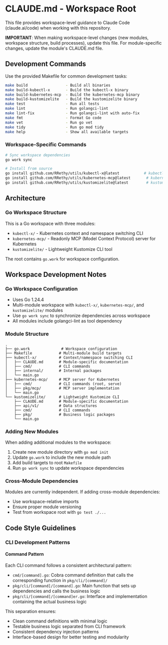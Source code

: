 # CLAUDE.md - Workspace Root

This file provides workspace-level guidance to Claude Code (claude.ai/code) when working with this repository.

**IMPORTANT**: When making workspace-level changes (new modules, workspace structure, build processes), update this file. For module-specific changes, update the module's CLAUDE.md file.

## Development Commands

Use the provided Makefile for common development tasks:
```bash
make build                 - Build all binaries
make build-kubectl-x       - Build the kubectl-x binary
make build-kubernetes-mcp  - Build the kubernetes-mcp binary
make build-kustomizelite   - Build the kustomizelite binary
make test                  - Run all tests
make lint                  - Run golangci-lint
make lint-fix              - Run golangci-lint with auto-fix
make fmt                   - Format Go code
make vet                   - Run go vet
make tidy                  - Run go mod tidy
make help                  - Show all available targets
```

### Workspace-Specific Commands
```bash
# Sync workspace dependencies
go work sync

# Install from source
go install github.com/RRethy/utils/kubectl-x@latest           # kubectl-x CLI
go install github.com/RRethy/utils/kubernetes-mcp@latest       # kubernetes-mcp CLI
go install github.com/RRethy/utils/kustomizelite@latest        # kustomizelite CLI
```

## Architecture

### Go Workspace Structure
This is a Go workspace with three modules:
- `kubectl-x/` - Kubernetes context and namespace switching CLI
- `kubernetes-mcp/` - Readonly MCP (Model Context Protocol) server for Kubernetes
- `kustomizelite/` - Lightweight Kustomize CLI tool

The root contains `go.work` for workspace configuration.

## Workspace Development Notes

### Go Workspace Configuration
- Uses Go 1.24.4
- Multi-module workspace with `kubectl-x/`, `kubernetes-mcp/`, and `kustomizelite/` modules
- Use `go work sync` to synchronize dependencies across workspace
- All modules include golangci-lint as tool dependency

### Module Structure
```
.
├── go.work              # Workspace configuration
├── Makefile            # Multi-module build targets
├── kubectl-x/          # Context/namespace switching CLI
│   ├── CLAUDE.md       # Module-specific documentation
│   ├── cmd/            # CLI commands
│   ├── internal/       # Internal packages
│   └── main.go
├── kubernetes-mcp/     # MCP server for Kubernetes
│   ├── cmd/            # CLI commands (root, serve)
│   ├── pkg/mcp/        # MCP server implementation
│   └── main.go
└── kustomizelite/      # Lightweight Kustomize CLI
    ├── CLAUDE.md       # Module-specific documentation
    ├── api/v1/         # Data structures
    ├── cmd/            # CLI commands
    ├── pkg/            # Business logic packages
    └── main.go
```

### Adding New Modules
When adding additional modules to the workspace:
1. Create new module directory with `go mod init`
2. Update `go.work` to include the new module path
3. Add build targets to root `Makefile`
4. Run `go work sync` to update workspace dependencies

### Cross-Module Dependencies
Modules are currently independent. If adding cross-module dependencies:
- Use workspace-relative imports
- Ensure proper module versioning
- Test from workspace root with `go test ./...`

## Code Style Guidelines

### CLI Development Patterns

#### Command Pattern
Each CLI command follows a consistent architectural pattern:
- `cmd/[command].go`: Cobra command definition that calls the corresponding function in `pkg/cli/[command]/`
- `pkg/cli/[command]/[command].go`: Main function that sets up dependencies and calls the business logic
- `pkg/cli/[command]/[command]er.go`: Interface and implementation containing the actual business logic

This separation ensures:
- Clean command definitions with minimal logic
- Testable business logic separated from CLI framework
- Consistent dependency injection patterns
- Interface-based design for better testing and modularity
